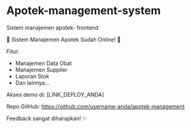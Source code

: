 # Apotek-management-system
Sistem manajemen apotek- frontend

🎉 Sistem Manajemen Apotek Sudah Online! 🚀

Fitur:
- Manajemen Data Obat
- Manajemen Supplier
- Laporan Stok
- Dan lainnya...

Akses demo di: [LINK_DEPLOY_ANDA]

Repo GitHub: https://github.com/username-anda/apotek-management

Feedback sangat diharapkan! ✨
